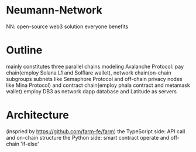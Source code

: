 # Neumann-Network
NN: open-source web3 solution everyone benefits

# Outline
mainly constitutes three parallel chains modeling Avalanche Protocol: pay chain(employ Solana L1 and Solflare wallet), network chain(on-chain subgroups subnets like Semaphore Protocol and off-chain privacy nodes like Mina Protocol) and contract chain(employ phala contract and metamask wallet)
employ DB3 as network dapp database and Latitude as servers

# Architecture
(inspried by https://github.com/farm-fe/farm)
the TypeScript side: API call and on-chain structure
the Python side: smart contract operate and off-chain 'if-else'
